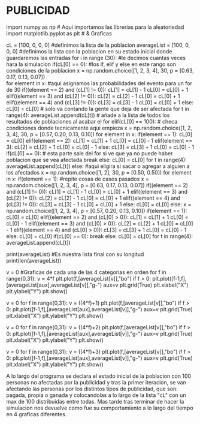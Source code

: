 # PUBLICIDAD

import numpy as np                     # Aqui importamos las librerias para la aleatoriedad
import matplotlib.pyplot as plt        # & Graficas

cL = [100, 0, 0, 0]                     #definimos la lista de la poblacion
averageList = [100, 0, 0, 0]            #definimos la lista con la poblacion en su estado inicial donde guardaremos las entradas
for i in range (30):                    #le decimos cuantas veces hara la simulacion
    if(cL[0] == 0):                     #los if, elif y else en este rango son condiciones de la poblacion
        x = np.random.choice([1, 2, 3, 4], 30, p = [0.63, 0.17, 0.13, 0.07])	
        for element in x:               #aqui asignamos las probabilidades del evento para un for de 30
            if((element == 2) and (cL[1] != 0)):
                cL[1] = cL[1] - 1
                cL[0] = cL[0] + 1
            elif((element == 3) and (cL[2] != 0)):
                cL[2] = cL[2] - 1
                cL[0] = cL[0] + 1
            elif((element == 4) and (cL[3] != 0)):
                cL[3] = cL[3] - 1
                cL[0] = cL[0] + 1
            else:
                cL[0] = cL[0]          # solo va contando la gente que deja de ser afectada
        for t in range(4):
            averageList.append(cL[t])  # añade a la lista de todos los resultados de poblaciones al acabar el for
    elif(cL[0] == 100):                # checa condiciones donde tecnicamente aqui empieza
        x = np.random.choice([1, 2, 3, 4], 30, p = [0.57, 0.20, 0.13, 0.10])
        for element in x:
            if(element == 1):
                cL[0] = cL[0]
            elif(element == 2):
                cL[1] = cL[1] + 1
                cL[0] = cL[0] - 1
            elif(element == 3):
                cL[2] = cL[2] + 1
                cL[0] = cL[0] - 1
            else:
                cL[3] = cL[3] + 1
                cL[0] = cL[0] - 1
            if(cL[0] == 0):         # esta parte sale del for si ve que ya no puede haber poblacion que se vea afectada
                break
            else:
                cL[0] = cL[0]
        for t in range(4):
            averageList.append(cL[t])
    else:                           #aqui eligira si sacar o agregar a alguien a los afectados
        x = np.random.choice([1, 2], 30, p = [0.50, 0.50])
        for element in x:
            if(element == 1):       #repite cosas de casos pasados
                x = np.random.choice([1, 2, 3, 4], p = [0.63, 0.17, 0.13, 0.07])
                if((element == 2) and (cL[1] != 0)):
                    cL[1] = cL[1] - 1
                    cL[0] = cL[0] + 1
                elif((element == 3) and (cL[2] != 0)):
                    cL[2] = cL[2] - 1
                    cL[0] = cL[0] + 1
                elif((element == 4) and (cL[3] != 0)):
                    cL[3] = cL[3] - 1
                    cL[0] = cL[0] + 1
                else:
                    cL[0] = cL[0]
            else:
                x = np.random.choice([1, 2, 3, 4], p = [0.57, 0.20, 0.13, 0.10])
                if(element == 1):
                    cL[0] = cL[0]
                elif((element == 2) and (cL[0] > 0)):
                    cL[1] = cL[1] + 1
                    cL[0] = cL[0] - 1
                elif((element == 3) and (cL[0] > 0)):
                    cL[2] = cL[2] + 1
                    cL[0] = cL[0] - 1
                elif((element == 4) and (cL[0] > 0)):
                    cL[3] = cL[3] + 1
                    cL[0] = cL[0] - 1
                else:
                    cL[0] = cL[0]
                if(cL[0] == 0):
                    break
                else:
                    cL[0] = cL[0]
        for t in range(4):
            averageList.append(cL[t])


print(averageList)               #Es nuestra lista final con su longitud
print(len(averageList))


v = 0                           #Graficas de cada una de las 4 categorias en orden
for f in range(0,31):
    v = 4*f
    plt.plot(f,[averageList[v]],"bo")
    if f > 0:
        plt.plot([f-1,f],[averageList[aux],averageList[v]],"g-")
    aux=v
plt.grid(True)
plt.xlabel("X")
plt.ylabel("Y")
plt.show()


v = 0
for f in range(0,31):
    v = ((4*f)+1)
    plt.plot(f,[averageList[v]],"bo")
    if f > 0:
        plt.plot([f-1,f],[averageList[aux],averageList[v]],"g-")
    aux=v
plt.grid(True)
plt.xlabel("X")
plt.ylabel("Y")
plt.show()


v = 0
for f in range(0,31):
    v = ((4*f)+2)
    plt.plot(f,[averageList[v]],"bo")
    if f > 0:
        plt.plot([f-1,f],[averageList[aux],averageList[v]],"g-")
    aux=v
plt.grid(True)
plt.xlabel("X")
plt.ylabel("Y")
plt.show()


v = 0
for f in range(0,31):
    v = ((4*f)+3)
    plt.plot(f,[averageList[v]],"bo")
    if f > 0:
        plt.plot([f-1,f],[averageList[aux],averageList[v]],"g-")
    aux=v
plt.grid(True)
plt.xlabel("X")
plt.ylabel("Y")
plt.show()


A lo largo del programa se declara el estado inicial de la poblacion con 100 personas no afectadas por la publicidad y tras la primer iteracion, 
se van afectando las personas por los distintos tipos de publicidad, que son: pagada, propia o ganada 
y colocandolas a lo largo de la lista "cL" con un max de 100 distribuidas entre todas. 
Mas tarde tras terminar de hacer la simulacion nos devuelve como fue su comportamiento a lo largo del tiempo en 4 graficas diferentes.
